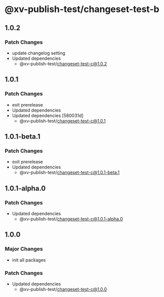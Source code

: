 # @xv-publish-test/changeset-test-b

## 1.0.2

### Patch Changes

- update changelog setting
- Updated dependencies
  - @xv-publish-test/changeset-test-c@1.0.2

## 1.0.1

### Patch Changes

- exit prerelease
- Updated dependencies
- Updated dependencies [580031d]
  - @xv-publish-test/changeset-test-c@1.0.1

## 1.0.1-beta.1

### Patch Changes

- exit prerelease
- Updated dependencies
  - @xv-publish-test/changeset-test-c@1.0.1-beta.1

## 1.0.1-alpha.0

### Patch Changes

- Updated dependencies
  - @xv-publish-test/changeset-test-c@1.0.1-alpha.0

## 1.0.0

### Major Changes

- init all packages

### Patch Changes

- Updated dependencies
  - @xv-publish-test/changeset-test-c@1.0.0
